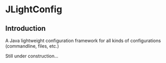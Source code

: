 # JLightConfig

## Introduction

A Java lightweight configuration framework for all kinds 
of configurations (commandline, files, etc.)

Still under construction...